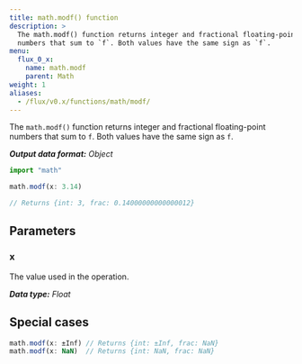 ```yaml
---
title: math.modf() function
description: >
  The math.modf() function returns integer and fractional floating-point
  numbers that sum to `f`. Both values have the same sign as `f`.
menu:
  flux_0_x:
    name: math.modf
    parent: Math
weight: 1
aliases:
  - /flux/v0.x/functions/math/modf/
---
```


The `math.modf()` function returns integer and fractional floating-point numbers that sum to `f`.
Both values have the same sign as `f`.

_**Output data format:** Object_

```js
import "math"

math.modf(x: 3.14)

// Returns {int: 3, frac: 0.14000000000000012}
```

## Parameters

### x
The value used in the operation.

_**Data type:** Float_

## Special cases
```js
math.modf(x: ±Inf) // Returns {int: ±Inf, frac: NaN}
math.modf(x: NaN)  // Returns {int: NaN, frac: NaN}
```
